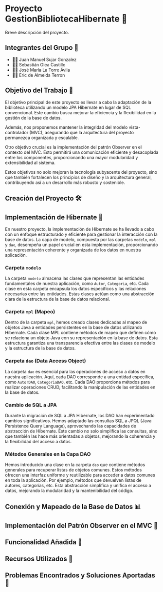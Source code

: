 # Proyecto GestionBibliotecaHibernate 🚀

Breve descripción del proyecto.

## Integrantes del Grupo 👥

- 👨‍💻 Juan Manuel Sujar Gonzalez
- 👨‍💻 Sebastián Olea Castillo
- 👨‍💻 José María La Torre Ávila
- 👨‍💻 Eric de Almeida Terron

## Objetivo del Trabajo 🎯

El objetivo principal de este proyecto es llevar a cabo la adaptación de la biblioteca utilizando un modelo JPA Hibernate en lugar de SQL convencional. Este cambio busca mejorar la eficiencia y la flexibilidad en la gestión de la base de datos.

Además, nos proponemos mantener la integridad del modelo vista-controlador (MVC), asegurando que la arquitectura del proyecto permanezca organizada y escalable.

Otro objetivo crucial es la implementación del patrón Observer en el contexto del MVC. Esto permitirá una comunicación eficiente y desacoplada entre los componentes, proporcionando una mayor modularidad y extensibilidad al sistema.

Estos objetivos no solo mejoran la tecnología subyacente del proyecto, sino que también fortalecen los principios de diseño y la arquitectura general, contribuyendo así a un desarrollo más robusto y sostenible.

## Creación del Proyecto 🛠️



## Implementación de Hibernate 💼

En nuestro proyecto, la implementación de Hibernate se ha llevado a cabo con un enfoque estructurado y eficiente para gestionar la interacción con la base de datos. La capa de modelo, compuesta por las carpetas `modelo`, `mpl` y `dao`, desempeña un papel crucial en esta implementación, proporcionando una representación coherente y organizada de los datos en nuestra aplicación.

### Carpeta `modelo`

La carpeta `modelo` almacena las clases que representan las entidades fundamentales de nuestra aplicación, como `Autor`, `Categoria`, etc. Cada clase en esta carpeta encapsula los datos específicos y las relaciones necesarias entre las entidades. Estas clases actúan como una abstracción clara de la estructura de la base de datos relacional.

### Carpeta `mpl` (Mapeo)

Dentro de la carpeta `mpl`, hemos creado clases dedicadas al mapeo de objetos Java a entidades persistentes en la base de datos utilizando Hibernate. Cada clase MPL contiene métodos de mapeo que definen cómo se relaciona un objeto Java con su representación en la base de datos. Esta estructura garantiza una transparencia efectiva entre las clases de modelo y la estructura de la base de datos.

### Carpeta `dao` (Data Access Object)

La carpeta `dao` es esencial para las operaciones de acceso a datos en nuestra aplicación. Aquí, cada DAO corresponde a una entidad específica, como `AutorDAO`, `CategoriaDAO`, etc. Cada DAO proporciona métodos para realizar operaciones CRUD, facilitando la manipulación de las entidades en la base de datos.

### Cambio de SQL a JPA

Durante la migración de SQL a JPA Hibernate, los DAO han experimentado cambios significativos. Hemos adaptado las consultas SQL a JPQL (Java Persistence Query Language), aprovechando las capacidades de abstracción de Hibernate. Este cambio no solo simplifica las consultas, sino que también las hace más orientadas a objetos, mejorando la coherencia y la flexibilidad del acceso a datos.

### Métodos Generales en la Capa DAO

Hemos introducido una clase en la carpeta `dao` que contiene métodos generales para recuperar listas de objetos comunes. Estos métodos ofrecen una interfaz uniforme y reutilizable para acceder a datos comunes en toda la aplicación. Por ejemplo, métodos que devuelven listas de autores, categorías, etc. Esta abstracción simplifica y unifica el acceso a datos, mejorando la modularidad y la mantenibilidad del código.


## Conexión y Mapeado de la Base de Datos 📊



## Implementación del Patrón Observer en el MVC 🔄



## Funcionalidad Añadida 🚀



## Recursos Utilizados 👥



## Problemas Encontrados y Soluciones Aportadas 🚧






